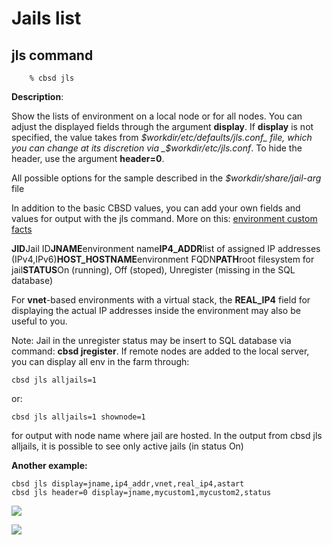 # Jails list

## jls command

```
	% cbsd jls
```

**Description**:


Show the lists of environment on a local node or for all nodes. You can adjust the displayed fields through the argument **display**.
If **display** is not specified, the value takes from _$workdir/etc/defaults/jls.conf_ file, which you can change at its discretion via _$workdir/etc/jls.conf_.
To hide the header, use the argument **header=0**.

All possible options for the sample described in the _$workdir/share/jail-arg_ file

In addition to the basic CBSD values, you can add your own fields and values for output with the jls command. More on this: [environment custom facts](http://www.convectix.com/en/custom_facts.html)

**JID**Jail ID**JNAME**environment name**IP4\_ADDR**list of assigned IP addresses (IPv4,IPv6)**HOST\_HOSTNAME**environment FQDN**PATH**root filesystem for jail**STATUS**On (running), Off (stoped), Unregister (missing in the SQL database)

For **vnet**-based environments with a virtual stack, the **REAL\_IP4** field for displaying the actual IP addresses inside the environment may also be useful to you.

Note: Jail in the unregister status may be insert to SQL database via command: **cbsd jregister**.
If remote nodes are added to the local server, you can display all env in the farm through:

```
cbsd jls alljails=1
```

or:

```
cbsd jls alljails=1 shownode=1
```

for output with node name where jail are hosted. In the output from cbsd jls alljails, it is possible to see only active jails (in status On)

**Another example:**

```
cbsd jls display=jname,ip4_addr,vnet,real_ip4,astart
cbsd jls header=0 display=jname,mycustom1,mycustom2,status
```

![](http://www.convectix.com/img/jls1.png)

![](http://www.convectix.com/img/jls2.png)


